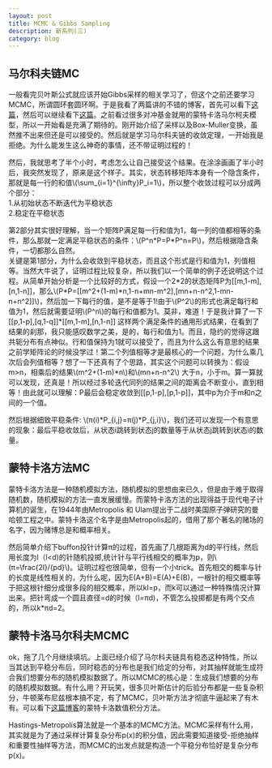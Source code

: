 ```yaml
---
layout: post
title: MCMC & Gibbs Sampling
description: 新系列(三)
category: blog
---
```


## 马尔科夫链MC

一般看完贝叶斯公式就应该开始Gibbs采样的相关学习了，但这个之前还要学习MCMC，所谓圆环套圆环啊。于是我看了两篇讲的不错的博客，首先可以看下[这篇](http://www.52nlp.cn/lda-math-mcmc-%E5%92%8C-gibbs-sampling1)，然后可以继续看下[这篇](http://www.cnblogs.com/xbinworld/p/4266146.html)。之前看过很多对冲基金就用的蒙特卡洛马尔柯夫模型，所以一开始看是充满了期待的。刚开始介绍了采样以及Box-Muller变换，虽然推不出来但还是可以接受的。然后就是学习马尔科夫链的收敛定理，一开始我是拒绝。为什么能发生这么神奇的事情，还不带证明过程的！

然后，我就思考了半个小时，考虑怎么让自己接受这个结果。在涂涂画画了半小时后，我突然发现了，原来是这个样子。其实，状态转移矩阵本身有一个隐含条件，那就是每一行的和值\\(\sum_{i=1}^{\infty}P_i=1\\)，所以整个收敛过程可以分成两个部分：  
1.从初始状态不断迭代为平稳状态     
2.稳定在平稳状态

第2部分其实很好理解，当一个矩阵P满足每一行和值为1，每一列的值都相等的条件，那么那就一定满足平稳状态的条件：\\(P^n\*P=P\*P^n=P\\)，然后根据隐含条件，一切都那么自然。   
关键是第1部分，为什么会收敛到平稳状态，而且这个形式是行和值为1，列值相等。当然大牛说了，证明过程比较复杂，所以我们以一个简单的例子还说明这个过程。从简单开始分析是一个比较好的方式，假设一个2\*2的状态矩阵P为[[m,1-m],[n,1-n]]，那么\\(P\*P=[[m^2+(1-m)\*n,1-n+mn-m^2],[mn+n-n^2,1-mn-n+n^2]]\\)，然后加一下每行的值，是不是等于1!由于\\(P^2\\)的形式也满足每行和值为1，然后就需要证明\\(P^n\\)的每行和值都为1。莫非，难道！于是我计算了一下[[p,1-p],[q,1-q]]\*[[m,1-m],[n,1-n]] 这样两个满足条件的通用形式结果，在看到了结果的刹那，我只能感叹数学之美，是的，每行和值为1。而且，隐约的觉得这跟共轭分布有点神似。行和值保持为1就可以接受了，而且为什么这么有意思的结果之前学矩阵论的时候没学过！第二个列值相等才是最核心的一个问题，为什么乘几次后会列值相等？想了一下还真有了个思路，其实这个问题可以转换为：假设m>n，相乘后的结果\\(m^2+(1-m)\*n\\)和\\(mn+n-n^2\\) 大于n，小于m。算一算就可以发现，还真是！所以经过多轮迭代同列的结果之间的距离会不断变小，直到相等！由此就可以理解：P最后会稳定收敛到[[p,1-p],[p,1-p]]，其中p为介于m和n之间的一个值。

然后根据细致平稳条件: \\(π(i)\*P_{i,j}=π(j)\*P_{j,i}\\)，我们还可以发现一个有意思的现象：最后平稳收敛后，从状态i跳转到状态j的数量等于从状态j跳转到状态i的数量。

## 蒙特卡洛方法MC

蒙特卡洛方法是一种随机模拟方法，随机模拟的思想由来已久，但是由于难于取得随机数，随机模拟的方法一直发展缓慢。而蒙特卡洛方法的出现得益于现代电子计算机的诞生，在1944年由Metropolis 和 Ulam提出于二战时美国原子弹研究的曼哈顿工程之中。蒙特卡洛这个名字是由Metropolis起的，借用了那个著名的赌场的名字，因为赌博总是和概率相关。

然后简单介绍下buffon投针计算π的过程，首先画了几根距离为d的平行线，然后用长度为l（l<d)的针随机投掷,统计针与平行线相交的概率为p，则\\(π=\frac{2l}/{pd}\\)。证明过程也很简单，但有一个小trick。首先相交的概率与针的长度是线性相关的，为什么呢，因为E(A+B)=E(A)+E(B)，一根针的相交概率等于把这根针细分成很多段的相交概率，所以kl=p，而k可以通过一种特殊情况计算出来。把针弯成一个圆且直径=d的时候（l=πd)，不管怎么投掷都是有两个交点的，所以k*πd=2。

## 蒙特卡洛马尔科夫MCMC

ok，拖了几个月继续填坑。上面已经介绍了马尔科夫链具有稳态这种特性，所以当其达到平稳分布后，同时稳态的分布也是我们给定的分布，对其抽样就能生成符合我们想要分布的随机模拟数据了。所以MCMC的核心是：生成我们想要的分布的随机模拟数据。有什么用？开玩笑，很多贝叶斯估计的后验分布都是一些复杂积分，牛顿莱布尼兹根本搞不定，有了MCMC，贝叶斯方法才彻底牛逼起来了有木有。可以看下[这篇博客](http://www.cnblogs.com/xbinworld/p/4266146.html?utm_source=tuicool&utm_medium=referral)的蒙特卡洛数值积分方法。

Hastings-Metropolis算法就是一个基本的MCMC方法。MCMC采样有什么用，其实就是为了通过采样计算复杂分布p(x)的积分值，因此需要知道接受-拒绝抽样和重要性抽样等方法，而MCMC的出发点就是构造一个平稳分布恰好是复杂分布p(x)。


[LinChaohui]:    http://www.linchaohui.com  "LinChaohui"
